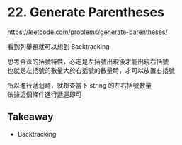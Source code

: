 # 22. Generate Parentheses

<https://leetcode.com/problems/generate-parentheses/>

看到列舉題就可以想到 Backtracking

思考合法的括號特性，必定是左括號出現後才能出現右括號  
也就是左括號的數量大於右括號的數量時，才可以放置右括號

所以進行遞迴時，就檢查當下 string 的左右括號數量  
依據這個條件進行遞迴即可

## Takeaway

- Backtracking
